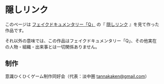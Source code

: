 # 隠しリンク

このページは
[フェイクドキュメンタリー「Q」](https://www.youtube.com/@pro9ramQ)
の『
[隠しリンク](https://www.youtube.com/watch?v=sTEB5N9ysf0&t=803s)
』を見て作った作品です。

それ以外の意味では、この作品はフェイクドキュメンタリー「Q」、その他実在の人物・組織・出来事とは一切関係ありません。

## 制作

意識ひくひくゲーム制作同好会（代表：淡中圏 <tannakaken@gmail.com>）
